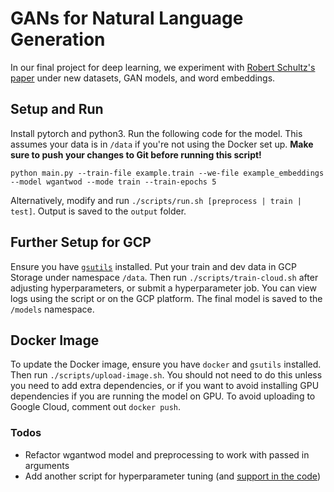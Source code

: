 # GANs for Natural Language Generation

In our final project for deep learning, we experiment with [Robert Schultz's paper](https://academicworks.cuny.edu/cgi/viewcontent.cgi?article=4093&context=gc_etds) under new datasets, GAN models, and word embeddings.

## Setup and Run
Install pytorch and python3. Run the following code for the model. This assumes your data is in `/data` if you're not using the Docker set up. **Make sure to push your changes to Git before running this script!**
```
python main.py --train-file example.train --we-file example_embeddings --model wgantwod --mode train --train-epochs 5
```
Alternatively, modify and run `./scripts/run.sh [preprocess | train | test]`.
Output is saved to the `output` folder.

## Further Setup for GCP
Ensure you have [`gsutils`](https://cloud.google.com/storage/docs/gsutil_install) installed. Put your train and dev data in GCP Storage under namespace `/data`. Then run `./scripts/train-cloud.sh` after adjusting hyperparameters, or submit a hyperparameter job. You can view logs using the script or on the GCP platform. The final model is saved to the `/models` namespace.
## Docker Image
To update the Docker image, ensure you have  `docker` and `gsutils` installed. Then run `./scripts/upload-image.sh`. You should not need to do this unless you need to add extra dependencies, or if you want to avoid installing GPU dependencies if you are running the model on GPU. To avoid uploading to Google Cloud, comment out `docker push`.

### Todos
- Refactor wgantwod model and preprocessing to work with passed in arguments
- Add another script for hyperparameter tuning (and [support in the code](https://cloud.google.com/ai-platform/training/docs/custom-containers-training#submit_a_hyperparameter_tuning_job))
